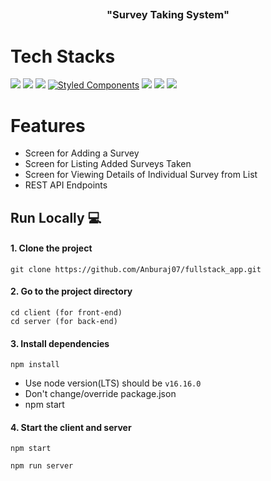 
 ##

<div align="center">

 <h3>"Survey Taking System"</h3> 

 </div>




# Tech Stacks

![](https://img.shields.io/badge/React-20232A?style=for-the-badge&logo=react&logoColor=61DAFB)
![](https://img.shields.io/badge/CSS3-1572B6?style=for-the-badge&logo=css3&logoColor=white)
![](https://img.shields.io/badge/Chakra--UI-319795?style=for-the-badge&logo=chakra-ui&logoColor=white)
[![Styled Components](https://img.shields.io/badge/Styled%20Components-%23DB7093?style=for-the-badge&logo=styled-components&logoColor=white)](https://styled-components.com/)
![](https://img.shields.io/badge/Node.js-339933?style=for-the-badge&logo=node.js&logoColor=white)
![](https://img.shields.io/badge/Express-000000?style=for-the-badge&logo=express&logoColor=white)
![](https://img.shields.io/badge/MongoDB-47A248?style=for-the-badge&logo=mongodb&logoColor=white)


# Features
- Screen for Adding a Survey
- Screen for Listing Added Surveys Taken
- Screen for Viewing Details of Individual Survey from List
- REST API Endpoints


 ##
 
## Run Locally  💻

<h4>1. Clone the project </h4>

```
git clone https://github.com/Anburaj07/fullstack_app.git

```

<h4>2. Go to the project directory </h4> 

```
cd client (for front-end)
cd server (for back-end)
```
<h4>3. Install dependencies </h4> 

```
npm install 
```
- Use node version(LTS) should be `v16.16.0`
- Don't change/override package.json
- npm start


<h4>4. Start the client and server </h4>

```
npm start 
```
```
npm run server
```





